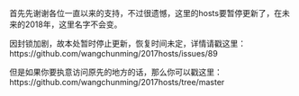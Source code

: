 <html>
<head>
</head?
<body>
<p>首先先谢谢各位一直以来的支持，不过很遗憾，这里的hosts要暂停更新了，在未来的2018年，这里名字不会变。</p>
<p>因封锁加剧，故本处暂时停止更新，恢复时间未定，详情请戳这里：https://github.com/wangchunming/2017hosts/issues/89</p>
<p>但是如果你要执意访问原先的地方的话，那么你可以戳这里：https://github.com/wangchunming/2017hosts/tree/master</p>
</body>
</html>
